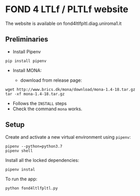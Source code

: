 # FOND 4 LTLf / PLTLf website

The website is available on fond4ltlfpltl.diag.uniroma1.it

## Preliminaries

- Install Pipenv
```
pip install pipenv
```

- Install MONA:

  - download from release page:
```
wget http://www.brics.dk/mona/download/mona-1.4-18.tar.gz
tar -xf mona-1.4-18.tar.gz
```

  - Follows the `INSTALL` steps
  - Check the command `mona` works.

## Setup 

Create and activate a new virtual environment using `pipenv`:

```
pipenv --python=python3.7
pipenv shell
```

Install all the locked dependencies:
```
pipenv instal
```

To run the app:

```
python fond4ltlfpltl.py
```

